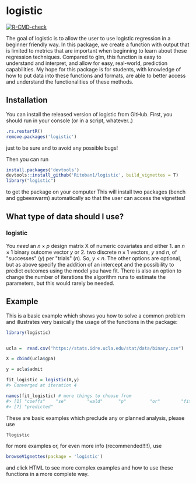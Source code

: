 # logistic

<!-- badges: start -->

[![R-CMD-check](https://github.com/Ritoban1/logistic/workflows/R-CMD-check/badge.svg)](https://github.com/Ritoban1/logistic/actions)
<!-- badges: end -->

The goal of logistic is to allow the user to use logistic regression in a beginner friendly way. In this package, we create a function with output that is limited to metrics that are important when beginning to learn about these regression techniques. Compared to glm, this function is easy to understand and interpret, and allow for easy, real-world, prediction capabilities. My hope for this package is for students, with knowledge of how to put data into these functions and formats, are able to better access and understand the functionalities of these methods.

Installation
------------

You can install the released version of logistic from GitHub. First, you should run in your console (or in a script, whatever..)

``` r
.rs.restartR()
remove.packages('logistic')
```

just to be sure and to avoid any possible bugs!

Then you can run

``` r
install.packages('devtools')
devtools::install_github('Ritoban1/logistic', build_vignettes = T)
library("logistic")
```

to get the package on your computer This will install two packages (bench and ggbeeswarm) automatically so that the user can access the vignettes!

What type of data should I use?
-------------------------------



### logistic

You *need* an *n* × *p* design matrix X of numeric covariates and either 1. an *n* × 1 binary outcome vector *y* or 2. two discrete *n* × 1 vectors, *y* and *n*, of "successes" (*y*) per "trials" (*n*). So, *y* &lt; *n*. The other options are optional, but as above specify the addition of an intercept and the possibility to predict outcomes using the model you have fit. There is also an option to change the number of iterations the algorithm runs to estimate the parameters, but this would rarely be needed.

Example
-------

This is a basic example which shows you how to solve a common problem and illustrates very basically the usage of the functions in the package:

``` r
library(logistic)


ucla =  read.csv("https://stats.idre.ucla.edu/stat/data/binary.csv")

X = cbind(ucla$gpa)

y = ucla$admit

fit_logistic = logistic(X,y)
#> Converged at iteration 4

names(fit_logistic) # more things to choose from
#> [1] "coeffs"    "se"        "wald"      "p"         "or"        "fitted"   
#> [7] "predicted"
```

These are basic examples which preclude any or planned analysis, please use

``` r
?logistic 
```

for more examples or, for even more info (recommended!!!!), use

``` r
browseVignettes(package = 'logistic')
```

and click HTML to see more complex examples and how to use these functions in a more complete way.


